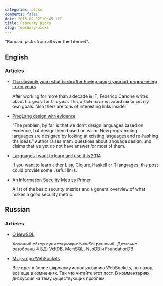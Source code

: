 ```yaml
---
categories: picks
comments: false
date: 2015-02-02T10:45:11Z
title: February picks
slug: february-picks
---
```


"Random picks from all over the Internet".

<!--more-->

## English

### Articles

* [The eleventh year: what to do after having taught yourself programming in ten years](https://medium.com/@unbalancedparen/the-eleventh-year-what-to-do-after-having-taught-yourself-programming-in-ten-years-a607edfcef03)

  After working for more than a decade in IT, Federico Carrone writes about his
  goals for this year. This article has motivated me to set my own goals. Also
  there are tons of interesting links inside!

* [ProgLang design with evidence](https://medium.com/@jlouis666/proglang-design-with-evidence-1444213f3902)

  "The problem, by far, is that we don’t design languages based on evidence,
  but design them based on whim. New programming languages are designed by
  looking at existing languages and re-hashing the ideas." Author raises many
  questions about language design, and claims that we yet do not have answer
  for most of them.

* [Languages I want to learn and use this 2014](https://medium.com/erlang-lisp-and-haskell/languages-i-want-to-learn-and-use-this-2014-7f9786b1ce0b)

  If you want to learn either Lisp, Clojure, Haskell or R languages, this post
  could provide some useful links.

* [An Information Security Metrics Primer](https://danielmiessler.com/study/information-security-metrics/)

  A list of the basic security metrics and a general overview of what makes a
  good security metric.

## Russian

### Articles

* [О NewSQL](http://blog.gelin.ru/2015/01/newsql.html)

  Хороший обзор существующих NewSql решений. Детально разобраны 4 БД: VoltDB,
  MemSQL, NuoDB и FoundationDB.

* [Мифы про WebSockets](https://maxim.livejournal.com/447084.html)

  Все идет к более широкому использованию WebSockets, но народ все еще в
  сомнениях. Так что читайте этот пост. В комментариях дискуссия на тему
  существующих проблем.

